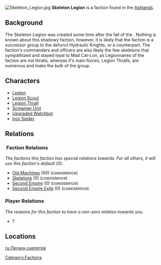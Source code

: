 ![](Skeleton_Legion.jpg "Skeleton_Legion.jpg") **Skeleton Legion** is a
faction found in the [Ashlands](Ashlands.md "wikilink").

## Background

The Skeleton Legion was created some time after the fall of the [](Second_Empire.md). Nothing is known about this shadowy
faction, however, it is likely that the faction is a successor group to
the defunct Hydraulic Knights, or a counterpart. The faction's
commanders and officers are also likely the few skeletons that
sympathized and stayed loyal to Mad Cat-Lon, as Legionnaires of the
faction are not thralls, whereas it's main forces, Legion Thralls, are
numerous and make the bulk of the group.

## Characters

- [Legion](Legion.md "wikilink")
- [Legion Scout](Legion_Scout.md "wikilink")
- [Legion Thrall](Legion_Thrall.md "wikilink")
- [Screamer Unit](Screamer_Unit.md "wikilink")
- [Upgraded Watchbot](Upgraded_Watchbot.md "wikilink")
- [Iron Spider](Iron_Spider.md "wikilink")

## Relations

###  Faction Relations

*The factions this faction has special relations towards. For all
others, it will use this faction's default (0).*

- [Old Machines](Old_Machines.md "wikilink") (50) (coexistence)
- [Skeletons](Skeletons.md "wikilink") (0) (coexistence)
- [Second Empire](Second_Empire.md "wikilink") (0) (coexistence)
- [Second Empire Exile](Second_Empire_Exile.md "wikilink") (0)
  (coexistence)

### Player Relations

*The reasons for this faction to have a non-zero relation towards you.*

- ?

## Locations

[ru:Легион скелетов](ru:Легион_скелетов "wikilink")

[Category:Factions](Category:Factions "wikilink")